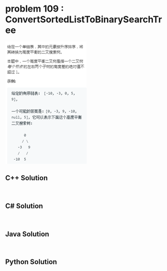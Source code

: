 
# problem 109 : ConvertSortedListToBinarySearchTree

<img src="https://github.com/Peefy/PeefyLeetCode/blob/master/doc/101-200/109.ConvertSortedListToBinarySearchTree/problem.png"/>

## C++ Solution

```c++



```

## C# Solution

```csharp



```

## Java Solution

```java



```

## Python Solution

```python



```


